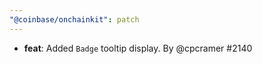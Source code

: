 ```yaml
---
"@coinbase/onchainkit": patch
---
```


- **feat**: Added `Badge` tooltip display. By @cpcramer #2140
